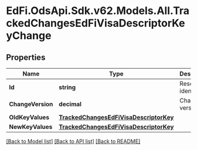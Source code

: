 # EdFi.OdsApi.Sdk.v62.Models.All.TrackedChangesEdFiVisaDescriptorKeyChange

## Properties

Name | Type | Description | Notes
------------ | ------------- | ------------- | -------------
**Id** | **string** | Resource identifier | [optional] 
**ChangeVersion** | **decimal** | Change version | [optional] 
**OldKeyValues** | [**TrackedChangesEdFiVisaDescriptorKey**](TrackedChangesEdFiVisaDescriptorKey.md) |  | [optional] 
**NewKeyValues** | [**TrackedChangesEdFiVisaDescriptorKey**](TrackedChangesEdFiVisaDescriptorKey.md) |  | [optional] 

[[Back to Model list]](../../README.md#documentation-for-models) [[Back to API list]](../../README.md#documentation-for-api-endpoints) [[Back to README]](../../README.md)


